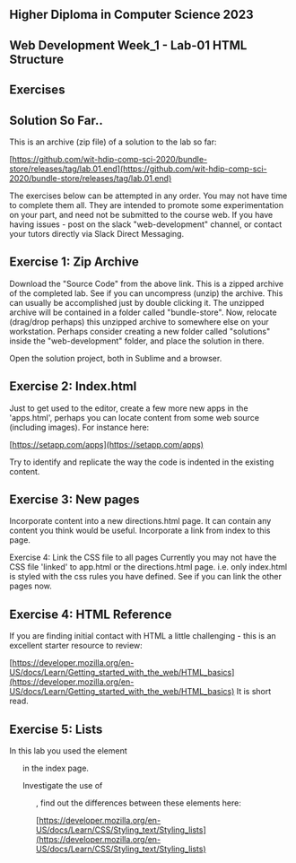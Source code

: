 ## Higher Diploma in Computer Science 2023
## Web Development Week_1 - Lab-01 HTML Structure

## Exercises
## Solution So Far..
This is an archive (zip file) of a solution to the lab so far:

[https://github.com/wit-hdip-comp-sci-2020/bundle-store/releases/tag/lab.01.end](https://github.com/wit-hdip-comp-sci-2020/bundle-store/releases/tag/lab.01.end)

The exercises below can be attempted in any order. You may not have time to complete them all. They are intended to promote some experimentation on your part, and need not be submitted to the course web. If you have having issues - post on the slack "web-development" channel, or contact your tutors directly via Slack Direct Messaging.

## Exercise 1: Zip Archive
Download the "Source Code" from the above link. This is a zipped archive of the completed lab. See if you can uncompress (unzip) the archive. This can usually be accomplished just by double clicking it. The unzipped archive will be contained in a folder called "bundle-store". Now, relocate (drag/drop perhaps) this unzipped archive to somewhere else on your workstation. Perhaps consider creating a new folder called "solutions" inside the "web-development" folder, and place the solution in there.

Open the solution project, both in Sublime and a browser.

## Exercise 2: Index.html
Just to get used to the editor, create a few more new apps in the 'apps.html', perhaps you can locate content from some web source (including images). For instance here:

[https://setapp.com/apps](https://setapp.com/apps)

Try to identify and replicate the way the code is indented in the existing content.

## Exercise 3: New pages

Incorporate content into a new directions.html page. It can contain any content you think would be useful. Incorporate a link from index to this page.

Exercise 4: Link the CSS file to all pages
Currently you may not have the CSS file 'linked' to app.html or the directions.html page. i.e. only index.html is styled with the css rules you have defined. See if you can link the other pages now.

## Exercise 4: HTML Reference
If you are finding initial contact with HTML a little challenging - this is an excellent starter resource to review:

[https://developer.mozilla.org/en-US/docs/Learn/Getting_started_with_the_web/HTML_basics](https://developer.mozilla.org/en-US/docs/Learn/Getting_started_with_the_web/HTML_basics)
It is short read.

## Exercise 5: Lists
In this lab you used the element <ul> in the index page.

Investigate the use of <ol> , find out the differences between these elements here:

[https://developer.mozilla.org/en-US/docs/Learn/CSS/Styling_text/Styling_lists](https://developer.mozilla.org/en-US/docs/Learn/CSS/Styling_text/Styling_lists)

